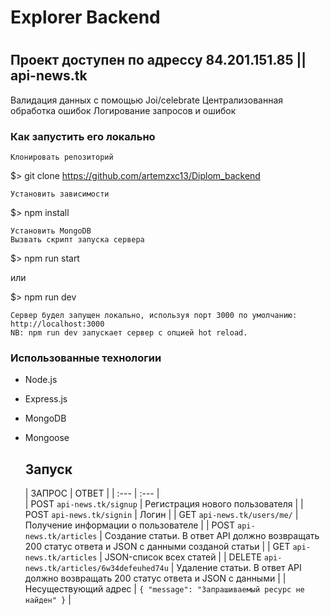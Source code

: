 # Explorer Backend
# 

## Проект доступен по адрессу 84.201.151.85 || api-news.tk
Валидация данных с помощью Joi/celebrate
Централизованная обработка ошибок
Логирование запросов и ошибок

### Как запустить его локально

    Клонировать репозиторий

$> git clone https://github.com/artemzxc13/Diplom_backend

    Установить зависимости

$> npm install

    Установить MongoDB 
    Вызвать скрипт запуска сервера

$> npm run start

или

$> npm run dev

    Сервер будел запущен локально, используя порт 3000 по умолчанию: http://localhost:3000
    NB: npm run dev запускает сервер с опцией hot reload.

 ### Использованные технологии
+ Node.js
+ Express.js
+ MongoDB
+ Mongoose
 
  ## Запуск
  | ЗАПРОС | ОТВЕТ | 
| :---         |     :---       |  
| POST `api-news.tk/signup`   | Регистрация нового пользователя     |
| POST `api-news.tk/signin`   | Логин     |
| GET `api-news.tk/users/me/`   | Получение информации о пользователе   |
| POST `api-news.tk/articles`     | Создание статьи. В ответ API должно возвращать 200 статус ответа и JSON с данными созданой cтатьи       | 
| GET `api-news.tk/articles`      | JSON-список всех статей    |
| DELETE `api-news.tk/articles/6w34defeuhed74u`     | Удаление статьи. В ответ API должно возвращать 200 статус ответа и JSON с данными       | 
| Несуществующий адрес     | `{ "message": "Запрашиваемый ресурс не найден" }`       | 
